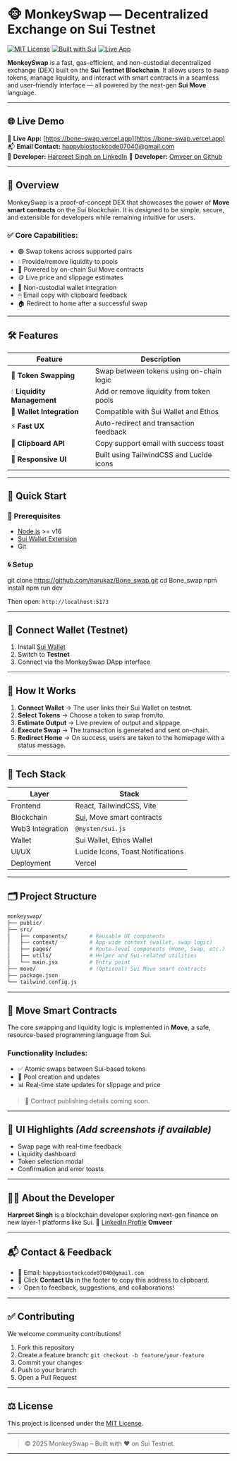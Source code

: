 # 🐵 MonkeySwap — Decentralized Exchange on Sui Testnet

[![MIT License](https://img.shields.io/badge/license-MIT-green.svg)](LICENSE)
[![Built with Sui](https://img.shields.io/badge/Built%20on-Sui%20Testnet-blueviolet)](https://docs.sui.io/)
[![Live App](https://img.shields.io/badge/Live%20App-Open%20MonkeySwap-brightgreen)](https://bone-swap.vercel.app/)

**MonkeySwap** is a fast, gas-efficient, and non-custodial decentralized exchange (DEX) built on the **Sui Testnet Blockchain**. It allows users to swap tokens, manage liquidity, and interact with smart contracts in a seamless and user-friendly interface — all powered by the next-gen **Sui Move** language.

---

## 🌐 Live Demo

🔗 **Live App:** [https://bone-swap.vercel.app](https://bone-swap.vercel.app)  
📬 **Email Contact:** [happybiostockcode07040@gmail.com](mailto:happybiostockcode07040@gmail.com)  
👤 **Developer:** [Harpreet Singh on LinkedIn](https://www.linkedin.com/in/harpreet-singh-031528284/)
👤 **Developer:** [Omveer on Github](https://github.com/narukaz)

---

## 📖 Overview

MonkeySwap is a proof-of-concept DEX that showcases the power of **Move smart contracts** on the Sui blockchain. It is designed to be simple, secure, and extensible for developers while remaining intuitive for users.

### ✅ Core Capabilities:
- 🟢 Swap tokens across supported pairs
- 💧 Provide/remove liquidity to pools
- 🧠 Powered by on-chain Sui Move contracts
- 🪙 Live price and slippage estimates
- 🔐 Non-custodial wallet integration
- 🖱 Email copy with clipboard feedback
- 🏠 Redirect to home after a successful swap

---

## 🛠 Features

| Feature                    | Description                              |
| -------------------------- | ---------------------------------------- |
| 🔄 **Token Swapping**       | Swap between tokens using on-chain logic |
| 💧 **Liquidity Management** | Add or remove liquidity from token pools |
| 🔐 **Wallet Integration**   | Compatible with Sui Wallet and Ethos     |
| ⚡ **Fast UX**              | Auto-redirect and transaction feedback   |
| 📎 **Clipboard API**        | Copy support email with success toast    |
| 🎨 **Responsive UI**        | Built using TailwindCSS and Lucide icons |

---

## 🚀 Quick Start

### 🔧 Prerequisites

- [Node.js](https://nodejs.org/) >= v16
- [Sui Wallet Extension](https://chrome.google.com/webstore/detail/sui-wallet/)
- Git

### 🌀 Setup


git clone https://github.com/narukaz/Bone_swap.git
cd Bone_swap
npm install
npm run dev


Then open: `http://localhost:5173`

---

## 🔗 Connect Wallet (Testnet)

1. Install [Sui Wallet](https://chrome.google.com/webstore/detail/sui-wallet/)
2. Switch to **Testnet**
3. Connect via the MonkeySwap DApp interface

---

## 🧠 How It Works

1. **Connect Wallet** → The user links their Sui Wallet on testnet.
2. **Select Tokens** → Choose a token to swap from/to.
3. **Estimate Output** → Live preview of output and slippage.
4. **Execute Swap** → The transaction is generated and sent on-chain.
5. **Redirect Home** → On success, users are taken to the homepage with a status message.

---

## 🧱 Tech Stack

| Layer            | Stack                                             |
| ---------------- | ------------------------------------------------- |
| Frontend         | React, TailwindCSS, Vite                          |
| Blockchain       | [Sui](https://docs.sui.io/), Move smart contracts |
| Web3 Integration | `@mysten/sui.js`                                  |
| Wallet           | Sui Wallet, Ethos Wallet                          |
| UI/UX            | Lucide Icons, Toast Notifications                 |
| Deployment       | Vercel                                            |

---

## 🗂 Project Structure

```bash
monkeyswap/
├── public/
├── src/
│   ├── components/       # Reusable UI components
│   ├── context/          # App-wide context (wallet, swap logic)
│   ├── pages/            # Route-level components (Home, Swap, etc.)
│   ├── utils/            # Helper and Sui-related utilities
│   └── main.jsx          # Entry point
├── move/                 # (Optional) Sui Move smart contracts
├── package.json
└── tailwind.config.js
```

---

## 🧪 Move Smart Contracts

The core swapping and liquidity logic is implemented in **Move**, a safe, resource-based programming language from Sui.

### Functionality Includes:

* ✅ Atomic swaps between Sui-based tokens
* 🧩 Pool creation and updates
* 📊 Real-time state updates for slippage and price

> 📌 Contract publishing details coming soon.

---

## 📸 UI Highlights *(Add screenshots if available)*

* Swap page with real-time feedback
* Liquidity dashboard
* Token selection modal
* Confirmation and error toasts

---

## 🙋‍♂️ About the Developer

**Harpreet Singh** is a blockchain developer exploring next-gen finance on new layer-1 platforms like Sui.
🔗 [LinkedIn Profile](https://www.linkedin.com/in/harpreet-singh-031528284/)
**Omveer**

---

## 📬 Contact & Feedback

* 📧 Email: `happybiostockcode07040@gmail.com`
* 💬 Click **Contact Us** in the footer to copy this address to clipboard.
* 💡 Open to feedback, suggestions, and collaborations!

---

## ✅ Contributing

We welcome community contributions!

1. Fork this repository
2. Create a feature branch: `git checkout -b feature/your-feature`
3. Commit your changes
4. Push to your branch
5. Open a Pull Request

---

## ⚖ License

This project is licensed under the [MIT License](LICENSE).

---

> © 2025 MonkeySwap – Built with ❤️ on Sui Testnet.

---
